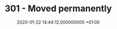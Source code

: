 ---
title: 301 - Moved permanently
excerpt: After a long time wihtout any update I moved my blog to Github Pages recently. I want to share my experience, my thoughts and my roadmap for my blog with you.
date: 2020-01-22 14:44:12.000000000 +01:00
published: true
tags: 
   - blog
categories:
   - Misc
---
